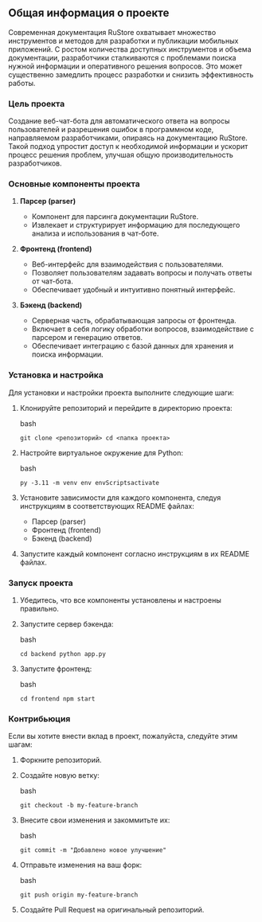 Общая информация о проекте
--------------------------

Современная документация RuStore охватывает множество инструментов и методов для разработки и публикации мобильных приложений. С ростом количества доступных инструментов и объема документации, разработчики сталкиваются с проблемами поиска нужной информации и оперативного решения вопросов. Это может существенно замедлить процесс разработки и снизить эффективность работы.

### Цель проекта

Создание веб-чат-бота для автоматического ответа на вопросы пользователей и разрешения ошибок в программном коде, направляемом разработчиками, опираясь на документацию RuStore. Такой подход упростит доступ к необходимой информации и ускорит процесс решения проблем, улучшая общую производительность разработчиков.

### Основные компоненты проекта

1.  **Парсер (parser)**
    
    *   Компонент для парсинга документации RuStore.
    *   Извлекает и структурирует информацию для последующего анализа и использования в чат-боте.
2.  **Фронтенд (frontend)**
    
    *   Веб-интерфейс для взаимодействия с пользователями.
    *   Позволяет пользователям задавать вопросы и получать ответы от чат-бота.
    *   Обеспечивает удобный и интуитивно понятный интерфейс.
3.  **Бэкенд (backend)**
    
    *   Серверная часть, обрабатывающая запросы от фронтенда.
    *   Включает в себя логику обработки вопросов, взаимодействие с парсером и генерацию ответов.
    *   Обеспечивает интеграцию с базой данных для хранения и поиска информации.

### Установка и настройка

Для установки и настройки проекта выполните следующие шаги:

1.  Клонируйте репозиторий и перейдите в директорию проекта:
    
    bash
    
    `git clone <репозиторий> cd <папка проекта>`
    
2.  Настройте виртуальное окружение для Python:
    
    bash
    
    `py -3.11 -m venv env envScriptsactivate`
    
3.  Установите зависимости для каждого компонента, следуя инструкциям в соответствующих README файлах:
    
    *   Парсер (parser)
    *   Фронтенд (frontend)
    *   Бэкенд (backend)
4.  Запустите каждый компонент согласно инструкциям в их README файлах.
    

### Запуск проекта

1.  Убедитесь, что все компоненты установлены и настроены правильно.
2.  Запустите сервер бэкенда:
    
    bash
    
    `cd backend python app.py`
    
3.  Запустите фронтенд:
    
    bash
    
    `cd frontend npm start`
    

### Контрибьюция

Если вы хотите внести вклад в проект, пожалуйста, следуйте этим шагам:

1.  Форкните репозиторий.
2.  Создайте новую ветку:
    
    bash
    
    `git checkout -b my-feature-branch`
    
3.  Внесите свои изменения и закоммитьте их:
    
    bash
    
    `git commit -m "Добавлено новое улучшение"`
    
4.  Отправьте изменения на ваш форк:
    
    bash
    
    `git push origin my-feature-branch`
    
5.  Создайте Pull Request на оригинальный репозиторий.